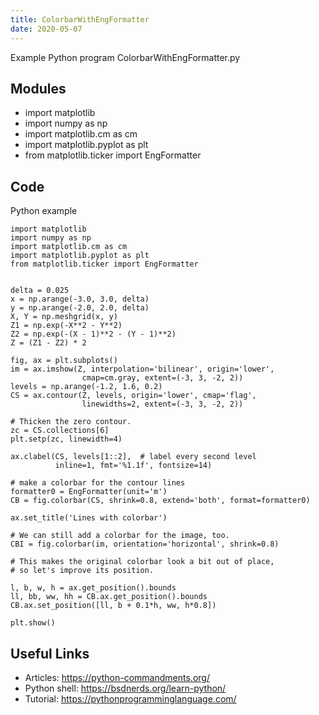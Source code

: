 ```yaml
---
title: ColorbarWithEngFormatter
date: 2020-05-07
---
```

Example Python program ColorbarWithEngFormatter.py

## Modules

* import matplotlib
* import numpy as np
* import matplotlib.cm as cm
* import matplotlib.pyplot as plt
* from matplotlib.ticker import EngFormatter

## Code

Python example

    import matplotlib
    import numpy as np
    import matplotlib.cm as cm
    import matplotlib.pyplot as plt
    from matplotlib.ticker import EngFormatter
    
    
    delta = 0.025
    x = np.arange(-3.0, 3.0, delta)
    y = np.arange(-2.0, 2.0, delta)
    X, Y = np.meshgrid(x, y)
    Z1 = np.exp(-X**2 - Y**2)
    Z2 = np.exp(-(X - 1)**2 - (Y - 1)**2)
    Z = (Z1 - Z2) * 2
    
    fig, ax = plt.subplots()
    im = ax.imshow(Z, interpolation='bilinear', origin='lower',
                    cmap=cm.gray, extent=(-3, 3, -2, 2))
    levels = np.arange(-1.2, 1.6, 0.2)
    CS = ax.contour(Z, levels, origin='lower', cmap='flag',
                    linewidths=2, extent=(-3, 3, -2, 2))
    
    # Thicken the zero contour.
    zc = CS.collections[6]
    plt.setp(zc, linewidth=4)
    
    ax.clabel(CS, levels[1::2],  # label every second level
              inline=1, fmt='%1.1f', fontsize=14)
    
    # make a colorbar for the contour lines
    formatter0 = EngFormatter(unit='m')
    CB = fig.colorbar(CS, shrink=0.8, extend='both', format=formatter0)
    
    ax.set_title('Lines with colorbar')
    
    # We can still add a colorbar for the image, too.
    CBI = fig.colorbar(im, orientation='horizontal', shrink=0.8)
    
    # This makes the original colorbar look a bit out of place,
    # so let's improve its position.
    
    l, b, w, h = ax.get_position().bounds
    ll, bb, ww, hh = CB.ax.get_position().bounds
    CB.ax.set_position([ll, b + 0.1*h, ww, h*0.8])
    
    plt.show()
    

## Useful Links

- Articles: https://python-commandments.org/
- Python shell: https://bsdnerds.org/learn-python/
- Tutorial: https://pythonprogramminglanguage.com/
